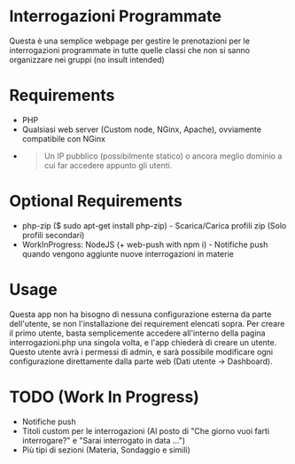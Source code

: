 # Interrogazioni Programmate
Questa è una semplice webpage per gestire le prenotazioni per le interrogazioni programmate in tutte quelle classi che non si sanno organizzare nei gruppi (no insult intended)

# Requirements
 - PHP
 - Qualsiasi web server (Custom node, NGinx, Apache), ovviamente compatibile con NGinx
 - > Un IP pubblico (possibilmente statico) o ancora meglio dominio a cui far accedere appunto gli utenti.

# Optional Requirements
 - php-zip ($ sudo apt-get install php-zip) - Scarica/Carica profili zip (Solo profili secondari)
 - WorkInProgress: NodeJS (+ web-push with npm i) - Notifiche push quando vengono aggiunte nuove interrogazioni in materie 

# Usage
Questa app non ha bisogno di nessuna configurazione esterna da parte dell'utente, se non l'installazione dei requirement elencati sopra.
Per creare il primo utente, basta semplicemente accedere all'interno della pagina interrogazioni.php una singola volta, e l'app chiederà di creare un utente. Questo utente avrà i permessi di admin, e sarà possibile modificare ogni configurazione direttamente dalla parte web (Dati utente -> Dashboard).

# TODO (Work In Progress)
 - Notifiche push
 - Titoli custom per le interrogazioni (Al posto di "Che giorno vuoi farti interrogare?" e "Sarai interrogato in data ...")
 - Più tipi di sezioni (Materia, Sondaggio e simili)